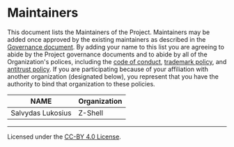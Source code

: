 <!-- @format -->

# Maintainers

This document lists the Maintainers of the Project. Maintainers may be added once approved by the existing maintainers as described in the [Governance document](./GOVERNANCE.md). By adding your name to this list you are agreeing to abide by the Project governance documents and to abide by all of the Organization's polices, including the [code of conduct](../org-docs/CODE-OF-CONDUCT.md), [trademark policy](../org-docs/TRADEMARKS.md), and [antitrust policy](../org-docs/TRADEMARKS.md). If you are participating because of your affiliation with another organization (designated below), you represent that you have the authority to bind that organization to these policies.

| **NAME**          | **Organization** |
| ----------------- | ---------------- |
| Salvydas Lukosius | Z-Shell          |

---

Licensed under the [CC-BY 4.0 License](https://creativecommons.org/licenses/by-sa/4.0/).
